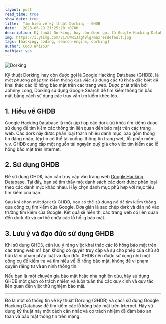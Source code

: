 ```yaml
---
layout: post
read_time: true
show_date: true
title:  Tìm hiểu về kỹ thuật Dorking - GHDB
date:   2023-06-29 21:25:20 +0700
description: Kỹ thuật Dorking, hay còn được gọi là Google Hacking Database (GHDB), là một phương pháp tìm kiếm thông qua việc sử dụng các từ khóa đặc biệt để khai thác các lỗ hổng bảo mật trên các trang web. Được phát triển bởi Johnny Long, Dorking sử dụng Google Search để tìm kiếm thông tin bảo mật bằng cách sử dụng các truy vấn tìm kiếm khéo léo.
img: https://i.ytimg.com/vi/uWR1Jag48lg/maxresdefault.jpg
tags: [hacking, coding, search-engine, dorking]
author: C0d3 Whisp3r
mathjax: yes
---
```

![Dorking](https://i.ytimg.com/vi/uWR1Jag48lg/maxresdefault.jpg)

Kỹ thuật Dorking, hay còn được gọi là Google Hacking Database (GHDB), là một phương pháp tìm kiếm thông qua việc sử dụng các từ khóa đặc biệt để khai thác các lỗ hổng bảo mật trên các trang web. Được phát triển bởi Johnny Long, Dorking sử dụng Google Search để tìm kiếm thông tin bảo mật bằng cách sử dụng các truy vấn tìm kiếm khéo léo.

## 1. Hiểu về GHDB

Google Hacking Database là một tập hợp các dork (từ khóa tìm kiếm) được sử dụng để tìm kiếm các thông tin liên quan đến bảo mật trên các trang web. Các dork này được phân loại thành nhiều danh mục, bao gồm thông tin đăng nhập, tệp tin có thể tải xuống, thông tin trang web, lỗi phần mềm, v.v. GHDB cung cấp một nguồn tài nguyên quý giá cho việc tìm kiếm các lỗ hổng bảo mật trên Internet.

## 2. Sử dụng GHDB

Để sử dụng GHDB, bạn cần truy cập vào trang web [Google Hacking Database](https://www.exploit-db.com/google-hacking-database). Tại đây, bạn sẽ tìm thấy một danh sách các dork được phân loại theo các danh mục khác nhau. Hãy chọn danh mục phù hợp với mục tiêu tìm kiếm của bạn.

Sau khi chọn một dork từ GHDB, bạn có thể sử dụng nó để tìm kiếm thông qua công cụ tìm kiếm của Google. Đơn giản là sao chép dork và dán nó vào trường tìm kiếm của Google. Kết quả sẽ hiển thị các trang web có liên quan đến dork đó và có thể chứa các lỗ hổng bảo mật.

## 3. Lưu ý và đạo đức sử dụng GHDB

Khi sử dụng GHDB, cần lưu ý rằng việc khai thác các lỗ hổng bảo mật trên các trang web mà bạn không có quyền truy cập và sự cho phép của chủ sở hữu là vi phạm pháp luật và đạo đức. GHDB nên được sử dụng như một công cụ để kiểm tra và tìm hiểu về lỗ hổng bảo mật, không để vi phạm quyền riêng tư và an ninh thông tin.

Nếu bạn là một chuyên gia bảo mật hoặc nhà nghiên cứu, hãy sử dụng GHDB một cách có trách nhiệm và luôn tuân thủ các quy định và quy tắc liên quan đến việc thử nghiệm bảo mật.

---

Đó là một số thông tin về kỹ thuật Dorking (GHDB) và cách sử dụng Google Hacking Database để tìm kiếm các lỗ hổng bảo mật trên Internet. Hãy sử dụng kỹ thuật này một cách cân nhắc và có trách nhiệm để đảm bảo an toàn và bảo mật thông tin trên mạng.
